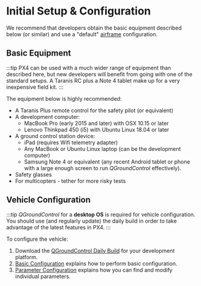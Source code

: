 # Initial Setup & Configuration

We recommend that developers obtain the basic equipment described below (or similar) and use a "default" [airframe](../airframes/airframe_reference.md) configuration.

## Basic Equipment

:::tip
PX4 can be used with a much wider range of equipment than described here, but new developers will benefit from going with one of the standard setups. A Taranis RC plus a Note 4 tablet make up for a very inexpensive field kit.
:::

The equipment below is highly recommended:

* A Taranis Plus remote control for the safety pilot (or equivalent)
* A development computer:
  * MacBook Pro (early 2015 and later) with OSX 10.15 or later
  * Lenovo Thinkpad 450 (i5) with Ubuntu Linux 18.04 or later
* A ground control station device:
  * iPad (requires Wifi telemetry adapter)
  * Any MacBook or Ubuntu Linux laptop (can be the development computer)
  * Samsung Note 4 or equivalent (any recent Android tablet or phone with a large enough screen to run *QGroundControl* effectively).
* Safety glasses
* For multicopters - tether for more risky tests

## Vehicle Configuration

:::tip
*QGroundControl* for a **desktop OS** is required for vehicle configuration. You should use (and regularly update) the daily build in order to take advantage of the latest features in PX4.
:::

To configure the vehicle:

1. Download the [QGroundControl Daily Build](https://docs.qgroundcontrol.com/en/releases/daily_builds.html) for your development platform.
1. [Basic Configuration](../config/README.md) explains how to perform basic configuration.
1. [Parameter Configuration](../advanced_config/parameters.md) explains how you can find and modify individual parameters.
